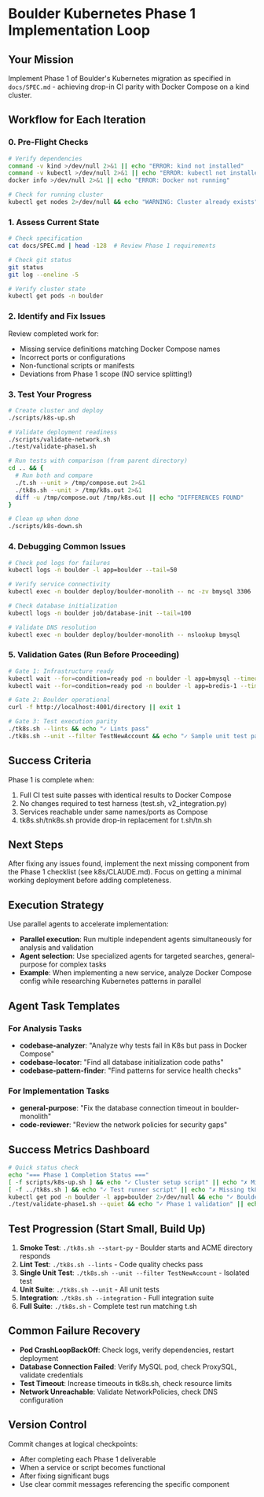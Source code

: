 # Boulder Kubernetes Phase 1 Implementation Loop

## Your Mission
Implement Phase 1 of Boulder's Kubernetes migration as specified in `docs/SPEC.md` - achieving drop-in CI parity with Docker Compose on a kind cluster.

## Workflow for Each Iteration

### 0. Pre-Flight Checks
```bash
# Verify dependencies
command -v kind >/dev/null 2>&1 || echo "ERROR: kind not installed"
command -v kubectl >/dev/null 2>&1 || echo "ERROR: kubectl not installed"
docker info >/dev/null 2>&1 || echo "ERROR: Docker not running"

# Check for running cluster
kubectl get nodes 2>/dev/null && echo "WARNING: Cluster already exists"
```

### 1. Assess Current State
```bash
# Check specification
cat docs/SPEC.md | head -128  # Review Phase 1 requirements

# Check git status
git status
git log --oneline -5

# Verify cluster state
kubectl get pods -n boulder
```

### 2. Identify and Fix Issues
Review completed work for:
- Missing service definitions matching Docker Compose names
- Incorrect ports or configurations
- Non-functional scripts or manifests
- Deviations from Phase 1 scope (NO service splitting!)

### 3. Test Your Progress
```bash
# Create cluster and deploy
./scripts/k8s-up.sh

# Validate deployment readiness
./scripts/validate-network.sh
./test/validate-phase1.sh

# Run tests with comparison (from parent directory)
cd .. && {
  # Run both and compare
  ./t.sh --unit > /tmp/compose.out 2>&1
  ./tk8s.sh --unit > /tmp/k8s.out 2>&1
  diff -u /tmp/compose.out /tmp/k8s.out || echo "DIFFERENCES FOUND"
}

# Clean up when done
./scripts/k8s-down.sh
```

### 4. Debugging Common Issues
```bash
# Check pod logs for failures
kubectl logs -n boulder -l app=boulder --tail=50

# Verify service connectivity
kubectl exec -n boulder deploy/boulder-monolith -- nc -zv bmysql 3306

# Check database initialization
kubectl logs -n boulder job/database-init --tail=100

# Validate DNS resolution
kubectl exec -n boulder deploy/boulder-monolith -- nslookup bmysql
```

### 5. Validation Gates (Run Before Proceeding)
```bash
# Gate 1: Infrastructure ready
kubectl wait --for=condition=ready pod -n boulder -l app=bmysql --timeout=60s
kubectl wait --for=condition=ready pod -n boulder -l app=bredis-1 --timeout=60s

# Gate 2: Boulder operational
curl -f http://localhost:4001/directory || exit 1

# Gate 3: Test execution parity
./tk8s.sh --lints && echo "✓ Lints pass"
./tk8s.sh --unit --filter TestNewAccount && echo "✓ Sample unit test passes"
```

## Success Criteria
Phase 1 is complete when:
1. Full CI test suite passes with identical results to Docker Compose
2. No changes required to test harness (test.sh, v2_integration.py)
3. Services reachable under same names/ports as Compose
4. tk8s.sh/tnk8s.sh provide drop-in replacement for t.sh/tn.sh

## Next Steps
After fixing any issues found, implement the next missing component from the Phase 1 checklist (see k8s/CLAUDE.md). Focus on getting a minimal working deployment before adding completeness.

## Execution Strategy

Use parallel agents to accelerate implementation:
- **Parallel execution**: Run multiple independent agents simultaneously for analysis and validation
- **Agent selection**: Use specialized agents for targeted searches, general-purpose for complex tasks
- **Example**: When implementing a new service, analyze Docker Compose config while researching Kubernetes patterns in parallel

## Agent Task Templates

### For Analysis Tasks
- **codebase-analyzer**: "Analyze why tests fail in K8s but pass in Docker Compose"
- **codebase-locator**: "Find all database initialization code paths"
- **codebase-pattern-finder**: "Find patterns for service health checks"

### For Implementation Tasks
- **general-purpose**: "Fix the database connection timeout in boulder-monolith"
- **code-reviewer**: "Review the network policies for security gaps"

## Success Metrics Dashboard
```bash
# Quick status check
echo "=== Phase 1 Completion Status ==="
[ -f scripts/k8s-up.sh ] && echo "✓ Cluster setup script" || echo "✗ Missing k8s-up.sh"
[ -f ../tk8s.sh ] && echo "✓ Test runner script" || echo "✗ Missing tk8s.sh"
kubectl get pod -n boulder -l app=boulder 2>/dev/null && echo "✓ Boulder deployed" || echo "✗ Boulder not running"
./test/validate-phase1.sh --quiet && echo "✓ Phase 1 validation" || echo "✗ Validation fails"
```

## Test Progression (Start Small, Build Up)
1. **Smoke Test**: `./tk8s.sh --start-py` - Boulder starts and ACME directory responds
2. **Lint Test**: `./tk8s.sh --lints` - Code quality checks pass
3. **Single Unit Test**: `./tk8s.sh --unit --filter TestNewAccount` - Isolated test
4. **Unit Suite**: `./tk8s.sh --unit` - All unit tests
5. **Integration**: `./tk8s.sh --integration` - Full integration suite
6. **Full Suite**: `./tk8s.sh` - Complete test run matching t.sh

## Common Failure Recovery
- **Pod CrashLoopBackOff**: Check logs, verify dependencies, restart deployment
- **Database Connection Failed**: Verify MySQL pod, check ProxySQL, validate credentials
- **Test Timeout**: Increase timeouts in tk8s.sh, check resource limits
- **Network Unreachable**: Validate NetworkPolicies, check DNS configuration

## Version Control

Commit changes at logical checkpoints:
- After completing each Phase 1 deliverable
- When a service or script becomes functional
- After fixing significant bugs
- Use clear commit messages referencing the specific component
